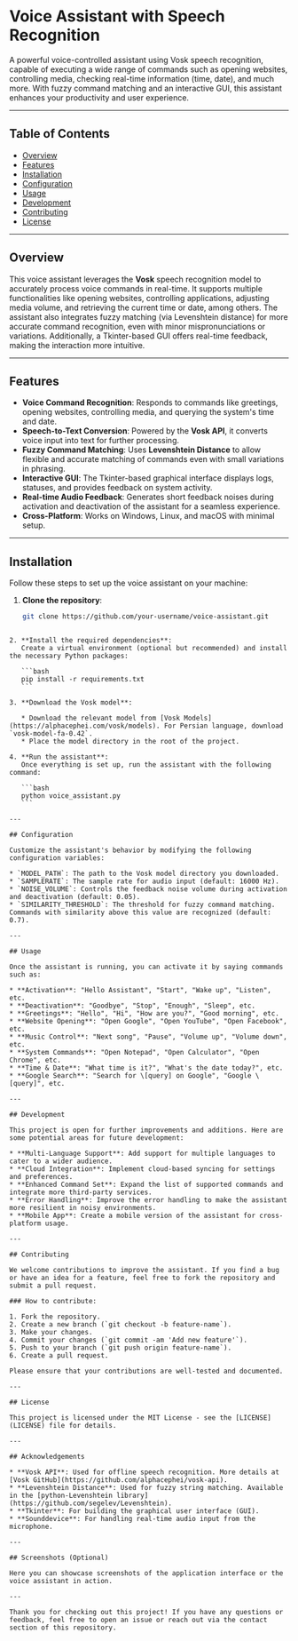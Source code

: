 # Voice Assistant with Speech Recognition

A powerful voice-controlled assistant using Vosk speech recognition, capable of executing a wide range of commands such as opening websites, controlling media, checking real-time information (time, date), and much more. With fuzzy command matching and an interactive GUI, this assistant enhances your productivity and user experience.

---

## Table of Contents

- [Overview](#overview)
- [Features](#features)
- [Installation](#installation)
- [Configuration](#configuration)
- [Usage](#usage)
- [Development](#development)
- [Contributing](#contributing)
- [License](#license)

---

## Overview

This voice assistant leverages the **Vosk** speech recognition model to accurately process voice commands in real-time. It supports multiple functionalities like opening websites, controlling applications, adjusting media volume, and retrieving the current time or date, among others. The assistant also integrates fuzzy matching (via Levenshtein distance) for more accurate command recognition, even with minor mispronunciations or variations. Additionally, a Tkinter-based GUI offers real-time feedback, making the interaction more intuitive.

---

## Features

- **Voice Command Recognition**: Responds to commands like greetings, opening websites, controlling media, and querying the system's time and date.
- **Speech-to-Text Conversion**: Powered by the **Vosk API**, it converts voice input into text for further processing.
- **Fuzzy Command Matching**: Uses **Levenshtein Distance** to allow flexible and accurate matching of commands even with small variations in phrasing.
- **Interactive GUI**: The Tkinter-based graphical interface displays logs, statuses, and provides feedback on system activity.
- **Real-time Audio Feedback**: Generates short feedback noises during activation and deactivation of the assistant for a seamless experience.
- **Cross-Platform**: Works on Windows, Linux, and macOS with minimal setup.

---

## Installation

Follow these steps to set up the voice assistant on your machine:

1. **Clone the repository**:
   ```bash
   git clone https://github.com/your-username/voice-assistant.git
````

2. **Install the required dependencies**:
   Create a virtual environment (optional but recommended) and install the necessary Python packages:

   ```bash
   pip install -r requirements.txt
   ```

3. **Download the Vosk model**:

   * Download the relevant model from [Vosk Models](https://alphacephei.com/vosk/models). For Persian language, download `vosk-model-fa-0.42`.
   * Place the model directory in the root of the project.

4. **Run the assistant**:
   Once everything is set up, run the assistant with the following command:

   ```bash
   python voice_assistant.py
   ```

---

## Configuration

Customize the assistant's behavior by modifying the following configuration variables:

* `MODEL_PATH`: The path to the Vosk model directory you downloaded.
* `SAMPLERATE`: The sample rate for audio input (default: 16000 Hz).
* `NOISE_VOLUME`: Controls the feedback noise volume during activation and deactivation (default: 0.05).
* `SIMILARITY_THRESHOLD`: The threshold for fuzzy command matching. Commands with similarity above this value are recognized (default: 0.7).

---

## Usage

Once the assistant is running, you can activate it by saying commands such as:

* **Activation**: "Hello Assistant", "Start", "Wake up", "Listen", etc.
* **Deactivation**: "Goodbye", "Stop", "Enough", "Sleep", etc.
* **Greetings**: "Hello", "Hi", "How are you?", "Good morning", etc.
* **Website Opening**: "Open Google", "Open YouTube", "Open Facebook", etc.
* **Music Control**: "Next song", "Pause", "Volume up", "Volume down", etc.
* **System Commands**: "Open Notepad", "Open Calculator", "Open Chrome", etc.
* **Time & Date**: "What time is it?", "What's the date today?", etc.
* **Google Search**: "Search for \[query] on Google", "Google \[query]", etc.

---

## Development

This project is open for further improvements and additions. Here are some potential areas for future development:

* **Multi-Language Support**: Add support for multiple languages to cater to a wider audience.
* **Cloud Integration**: Implement cloud-based syncing for settings and preferences.
* **Enhanced Command Set**: Expand the list of supported commands and integrate more third-party services.
* **Error Handling**: Improve the error handling to make the assistant more resilient in noisy environments.
* **Mobile App**: Create a mobile version of the assistant for cross-platform usage.

---

## Contributing

We welcome contributions to improve the assistant. If you find a bug or have an idea for a feature, feel free to fork the repository and submit a pull request.

### How to contribute:

1. Fork the repository.
2. Create a new branch (`git checkout -b feature-name`).
3. Make your changes.
4. Commit your changes (`git commit -am 'Add new feature'`).
5. Push to your branch (`git push origin feature-name`).
6. Create a pull request.

Please ensure that your contributions are well-tested and documented.

---

## License

This project is licensed under the MIT License - see the [LICENSE](LICENSE) file for details.

---

## Acknowledgements

* **Vosk API**: Used for offline speech recognition. More details at [Vosk GitHub](https://github.com/alphacephei/vosk-api).
* **Levenshtein Distance**: Used for fuzzy string matching. Available in the [python-Levenshtein library](https://github.com/segelev/Levenshtein).
* **Tkinter**: For building the graphical user interface (GUI).
* **Sounddevice**: For handling real-time audio input from the microphone.

---

## Screenshots (Optional)

Here you can showcase screenshots of the application interface or the voice assistant in action.

---

Thank you for checking out this project! If you have any questions or feedback, feel free to open an issue or reach out via the contact section of this repository.
